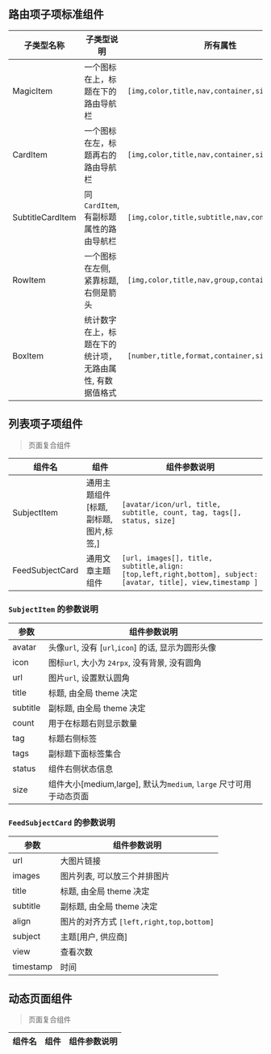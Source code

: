 ## 路由项子项标准组件

| 子类型名称            | 子类型说明                                        | 所有属性                                            |
| ---------------- | ---------------------------------------------------- | --------------------------------------------------- |
| MagicItem        | 一个图标在上，标题在下的路由导航栏                      | `[img,color,title,nav,container,size]`              |
| CardItem         | 一个图标在左，标题再右的路由导航栏                      | `[img,color,title,nav,container,size]`              |
| SubtitleCardItem | 同`CardItem`, 有副标题属性的路由导航栏                 | `[img,color,title,subtitle,nav,container,size]`     |
| RowItem          | 一个图标在左侧, 紧靠标题, 右侧是箭头                    | `[img,color,title,nav,group,container,size]`  |
| BoxItem          | 统计数字在上，标题在下的统计项，无路由属性, 有数据值格式  | `[number,title,format,container,size]`              |


## 列表项子项组件
> 页面复合组件

| 组件名              | 组件                              | 组件参数说明                                                        |
| ------------------ | --------------------------------- | ------------------------------------------------------------------ |
| SubjectItem        | 通用主题组件[标题,副标题,图片,标签,] | `[avatar/icon/url, title, subtitle, count, tag, tags[], status, size]`  |
| FeedSubjectCard    | 通用文章主题组件                    | `[url, images[], title, subtitle,align:[top,left,right,bottom], subject:[avatar, title], view,timestamp ]`


### `SubjectItem` 的参数说明
| 参数         | 组件参数说明                                        |
| ------------ | -------------------------------------------------- |
| avatar       | 头像`url`, 没有 [`url`,`icon`] 的话, 显示为圆形头像  |
| icon         | 图标`url`, 大小为 `24rpx`, 没有背景, 没有圆角        |
| url          | 图片`url`, 设置默认圆角                             |
| title        | 标题, 由全局 theme 决定                             |
| subtitle     | 副标题, 由全局 theme 决定                           |
| count        | 用于在标题右则显示数量                               |
| tag          | 标题右侧标签                                        |
| tags         | 副标题下面标签集合                                  |
| status       | 组件右侧状态信息                                    |
| size         | 组件大小[medium,large], 默认为`medium`, `large` 尺寸可用于动态页面  |


### `FeedSubjectCard` 的参数说明
| 参数         | 组件参数说明                                        |
| ------------ | -------------------------------------------------- |
| url          | 大图片链接                                          |
| images       | 图片列表, 可以放三个并排图片                         |
| title        | 标题, 由全局 theme 决定                             |
| subtitle     | 副标题, 由全局 theme 决定                           |
| align        | 图片的对齐方式 `[left,right,top,bottom]`            |
| subject      | 主题[用户, 供应商]                                  |
| view         | 查看次数                                           |
| timestamp    | 时间                                               |


## 动态页面组件
> 页面复合组件

| 组件名             | 组件                            | 组件参数说明                                           |
| ------------------ | ------------------------------- | ---------------------------------------------------- |

